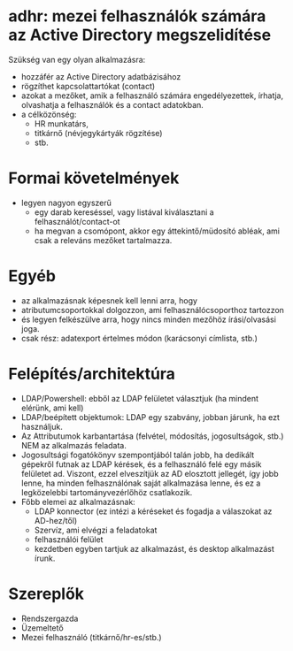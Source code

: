 # adhr: mezei felhasználók számára az Active Directory megszelidítése

Szükség van egy olyan alkalmazásra:

- hozzáfér az Active Directory adatbázisához
- rögzíthet kapcsolattartókat (contact)
- azokat a mezőket, amik a felhasználó számára engedélyezettek, írhatja, olvashatja a felhasználók és a contact adatokban.
- a célközönség:
  - HR munkatárs,
  - titkárnő (névjegykártyák rögzítése)
  - stb.


# Formai követelmények
- legyen nagyon egyszerű
  - egy darab kereséssel, vagy listával kiválasztani a felhasználót/contact-ot
  - ha megvan a csomópont, akkor egy áttekintő/müdosító abléak, ami csak a releváns mezőket tartalmazza.

# Egyéb
- az alkalmazásnak képesnek kell lenni arra, hogy
- atributumcsoportokkal dolgozzon, ami felhasználócsoporthoz tartozzon
- és legyen felkészülve arra, hogy nincs minden mezőhöz írási/olvasási joga.
- csak rész: adatexport értelmes módon (karácsonyi címlista, stb.)

# Felépítés/architektúra
- LDAP/Powershell: ebből az LDAP felületet választjuk (ha mindent elérünk, ami kell)
- LDAP/beépített objektumok: LDAP egy szabvány, jobban járunk, ha ezt használjuk.
- Az Attributumok karbantartása (felvétel, módosítás, jogosultságok, stb.) NEM az alkalmazás feladata.
- Jogosultsági fogatókönyv szempontjából talán jobb, ha dedikált gépekről futnak az LDAP kérések, és a felhasználó felé egy másik felületet ad. Viszont, ezzel elveszítjük az AD elosztott jellegét, így jobb lenne, ha minden felhasználónak saját alkalmazása lenne, és ez a legközelebbi tartományvezérlőhöz csatlakozik.
- Főbb elemei az alkalmazásnak:
  - LDAP konnector (ez intézi a kéréseket és fogadja a válaszokat az AD-hez/től)
  - Szervíz, ami elvégzi a feladatokat
  - felhasználói felület
  - kezdetben egyben tartjuk az alkalmazást, és desktop alkalmazást írunk.

# Szereplők
- Rendszergazda
- Üzemeltető
- Mezei felhasználó (titkárnő/hr-es/stb.)



